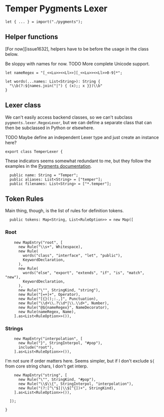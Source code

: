 # Temper Pygments Lexer

    let { ... } = import("./pygments");

## Helper functions

[For now][issue1632], helpers have to be before the usage in the class below.

Be sloppy with names for now. TODO More complete Unicode support.

    let nameRegex = "[_<<Lu>><<Ll>>][_<<Lu>><<Ll>>0-9]*";

    let words(...names: List<String>): String {
      "\\b(?:${names.join("|") { (x);; x }})\\b"
    }

## Lexer class

We can't easily access backend classes, so we can't subclass
`pygments.lexer.RegexLexer`, but we can define a separate class that can then
be subclassed in Python or elsewhere.

TODO Maybe define an independent Lexer type and just create an instance here?

    export class TemperLexer {

These indicators seems somewhat redundant to me, but they follow the examples in
the [Pygments documentation][pygments-lexer-docs].

      public name: String = "Temper";
      public aliases: List<String> = ["temper"];
      public filenames: List<String> = ["*.temper"];

## Token Rules

Main thing, though, is the list of rules for definition tokens.

      public tokens: Map<String, List<RuleOption>> = new Map([

### Root

        new MapEntry("root", [
          new Rule("\\s+", Whitespace),
          new Rule(
            words("class", "interface", "let", "public"),
            KeywordDeclaration,
          ),
          new Rule(
            words("else", "export", "extends", "if", "is", "match", "new"),
            KeywordDeclaration,
          ),
          new Rule("\"", StringKind, "string"),
          new Rule("[=+]+", Operator),
          new Rule("[{}();:.,]", Punctuation),
          new Rule("\\d+\\.?\\d*|\\.\\d+", Number),
          new Rule("@${nameRegex}", NameDecorator),
          new Rule(nameRegex, Name),
        ].as<List<RuleOption>>()),

### Strings

        new MapEntry("interpolation", [
          new Rule("}", StringInterpol, "#pop"),
          include("root"),
        ].as<List<RuleOption>>()),

I'm not sure if order matters here. Seems simpler, but if I don't exclude `${`
from core string chars, I don't get interp.

        new MapEntry("string", [
          new Rule("\"", StringKind, "#pop"),
          new Rule("\\$\\{", StringInterpol, "interpolation"),
          new Rule("(?:[^\"$]|\\$[^{])+", StringKind),
        ].as<List<RuleOption>>()),

      ]);

    }

[issue1631]: https://github.com/temper-lang/temper/issues/1631
[pygments-lexer-docs]: https://pygments.org/docs/lexerdevelopment/
